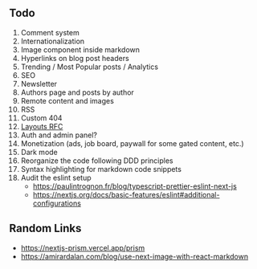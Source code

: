 ## Todo

1. Comment system
2. Internationalization
3. Image component inside markdown
4. Hyperlinks on blog post headers
5. Trending / Most Popular posts / Analytics
6. SEO
7. Newsletter
8. Authors page and posts by author
9. Remote content and images
10. RSS
11. Custom 404
12. [Layouts RFC](https://nextjs.org/blog/layouts-rfc)
13. Auth and admin panel?
14. Monetization (ads, job board, paywall for some gated content, etc.)
15. Dark mode
16. Reorganize the code following DDD principles
17. Syntax highlighting for markdown code snippets
18. Audit the eslint setup
    - https://paulintrognon.fr/blog/typescript-prettier-eslint-next-js
    - https://nextjs.org/docs/basic-features/eslint#additional-configurations

## Random Links

- https://nextjs-prism.vercel.app/prism
- https://amirardalan.com/blog/use-next-image-with-react-markdown
